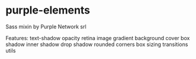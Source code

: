 purple-elements
===============

Sass mixin by Purple Network srl

Features:
text-shadow
opacity
retina image
gradient
background cover
box shadow
inner shadow
drop shadow
rounded corners
box sizing
transitions utils

